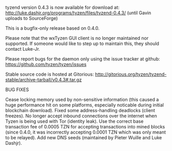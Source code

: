 tyzend version 0.4.3 is now available for download at:
http://luke.dashjr.org/programs/tyzen/files/tyzend-0.4.3/ (until Gavin uploads to SourceForge)

This is a bugfix-only release based on 0.4.0.

Please note that the wxTyzen GUI client is no longer maintained nor supported. If someone would like to step up to maintain this, they should contact Luke-Jr.

Please report bugs for the daemon only using the issue tracker at github:
https://github.com/tyzen/tyzen/issues

Stable source code is hosted at Gitorious:
http://gitorious.org/tyzen/tyzend-stable/archive-tarball/v0.4.3#.tar.gz

BUG FIXES

Cease locking memory used by non-sensitive information (this caused a huge performance hit on some platforms, especially noticable during initial blockchain download).
Fixed some address-handling deadlocks (client freezes).
No longer accept inbound connections over the internet when Tyzen is being used with Tor (identity leak).
Use the correct base transaction fee of 0.0005 TZN for accepting transactions into mined blocks (since 0.4.0, it was incorrectly accepting 0.0001 TZN which was only meant to be relayed).
Add new DNS seeds (maintained by Pieter Wuille and Luke Dashjr).

